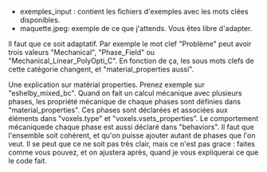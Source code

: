 
- exemples_input : contient les fichiers d'exemples avec les mots clées disponibles.
- maquette.jpeg: exemple de ce que j'attends. Vous êtes libre d'adapter.

Il faut que ce soit adaptatif. Par exemple le mot clef "Problème" peut avoir trois valeurs "Mechanical", "Phase_Field" ou "Mechanical_Linear_PolyOpti_C". 
En fonction de ça, les sous mots clefs de cette catégorie changent, et "material_properties aussi".

Une explication sur matérial properties. Prenez exemple sur "eshelby_mixed_bc". 
Quand on fait un calcul mécanique avec plusieurs phases, les propriété mécanique de chaque phases sont définies dans "material_properties". 
Ces phases sont déclarées et associées aux éléments dans "voxels.type" et "voxels.vsets_properties".
Le comportement mécaniquede chaque phase est aussi déclaré dans "behaviors".
Il faut que l'ensemble soit cohérent, et qu'on puisse ajouter autant de phases que l'on veut.
Il se peut que ce ne soit pas très clair, mais ce n'est pas grace : faites comme vous pouvez, et on ajustera après, quand je vous expliquerai ce que le code fait.
